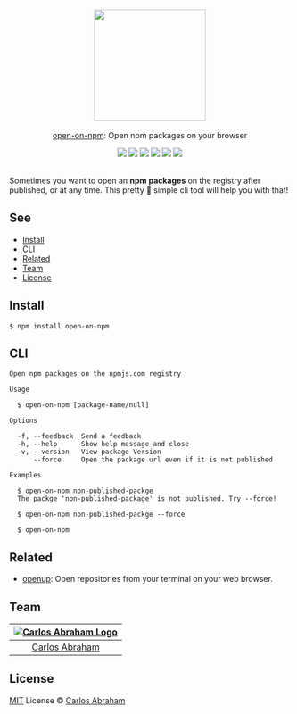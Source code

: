 <p align="center">
	<br>
	<a href="https://npmjs.com/package/open-on-npm"><img src="https://cdn.abranhe.com/projects/open-on-npm/logo.svg" width="200"></a>
	<br>
	<br>
	<a href="https://npmjs.com/open-on-npm">open-on-npm</a>: Open npm packages on your browser
	<br>
</p>

<p align="center">
	<a href="https://travis-ci.org/abranhe/open-on-npm"><img src="https://img.shields.io/travis/abranhe/open-on-npm.svg?logo=travis" /></a>
	<a href="https://github.com/abranhe"><img src="https://abranhe.com/badge.svg"></a>
	<a href="https://cash.me/$abranhe"><img src="https://cdn.abranhe.com/badges/cash-me.svg"></a>
	<a href="https://patreon.com/abranhe"><img src="https://cdn.abranhe.com/badges/patreon.svg" /></a>
	<a href="https://github.com/abranhe/open-on-npm/blob/master/license"><img src="https://img.shields.io/github/license/abranhe/open-on-npm.svg" /></a>
  <a href="https://npmjs.com/package/open-on-npm"><img src="https://img.shields.io/npm/v/open-on-npm.svg"></a>
  <br>
  <br>
</p>

Sometimes you want to open an **npm packages** on the registry after published, or at any time. This pretty 🖖 simple cli tool  will help you with that!

## See

- [Install](#install)
- [CLI](#cli)
- [Related](#related)
- [Team](#team)
- [License](#license)

## Install

```
$ npm install open-on-npm
```

## CLI

```
Open npm packages on the npmjs.com registry

Usage

  $ open-on-npm [package-name/null]

Options

  -f, --feedback  Send a feedback
  -h, --help      Show help message and close
  -v, --version   View package Version
	  --force     Open the package url even if it is not published

Examples

  $ open-on-npm non-published-packge
  The packge 'non-published-package' is not published. Try --force!

  $ open-on-npm non-published-packge --force

  $ open-on-npm
```

## Related

- [openup][openup]: Open repositories from your terminal on your web browser.

## Team

|[![Carlos Abraham Logo][abranhe-img]][abranhe]|
| :-: |
| [Carlos Abraham][abranhe] |

## License

[MIT][license] License © [Carlos Abraham][abranhe]

<!-------------------- Links ------------------------>
[abranhe]: https://github.com/abranhe
[abranhe-img]: https://avatars3.githubusercontent.com/u/21347264?s=50
[license]: https://github.com/abranhe/open-on-npm/blob/master/license
[openup]: https://github.com/abranhe/openup
